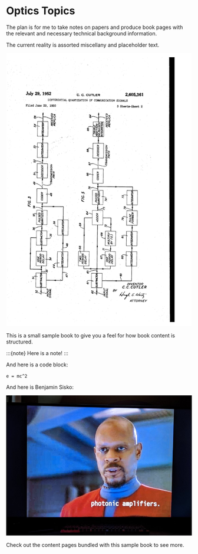 # Optics Topics

The plan is for me to take notes on papers and produce book pages with the relevant and necessary technical background information.

The current reality is assorted miscellany and placeholder text.

![cccutler2](../images/US2605361-drawings-page-2.png)


This is a small sample book to give you a feel for how book content is
structured.

:::{note}
Here is a note!
:::

And here is a code block:

```
e = mc^2
```

And here is Benjamin Sisko:

![sisko](../images/photonic_amplifiers.jpg)



Check out the content pages bundled with this sample book to see more.
